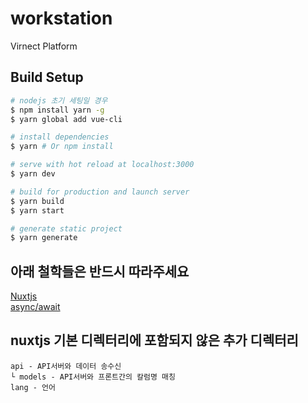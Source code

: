 # workstation

Virnect Platform

## Build Setup

``` bash
# nodejs 초기 세팅일 경우
$ npm install yarn -g
$ yarn global add vue-cli

# install dependencies
$ yarn # Or npm install

# serve with hot reload at localhost:3000
$ yarn dev

# build for production and launch server
$ yarn build
$ yarn start

# generate static project
$ yarn generate
```

## 아래 철학들은 반드시 따라주세요
[Nuxtjs](https://ko.nuxtjs.org/guide)  
[async/await](https://medium.com/@constell99/%EC%9E%90%EB%B0%94%EC%8A%A4%ED%81%AC%EB%A6%BD%ED%8A%B8%EC%9D%98-async-await-%EA%B0%80-promises%EB%A5%BC-%EC%82%AC%EB%9D%BC%EC%A7%80%EA%B2%8C-%EB%A7%8C%EB%93%A4-%EC%88%98-%EC%9E%88%EB%8A%94-6%EA%B0%80%EC%A7%80-%EC%9D%B4%EC%9C%A0-c5fe0add656c)

## nuxtjs 기본 디렉터리에 포함되지 않은 추가 디렉터리
```
api - API서버와 데이터 송수신
└ models - API서버와 프론트간의 칼럼명 매칭
lang - 언어
```

